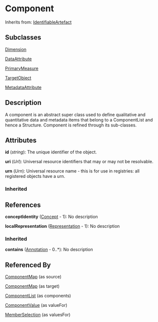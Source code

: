 
# Component

Inherits from: [IdentifiableArtefact](IdentifiableArtefact.md)

## Subclasses

[Dimension](../DataStructureDefinitions/Dimension.md)

[DataAttribute](../DataStructureDefinitions/DataAttribute.md)

[PrimaryMeasure](../DataStructureDefinitions/PrimaryMeasure.md)

[TargetObject](../MetadataStructureDefinitions/TargetObject.md)

[MetadataAttribute](../MetadataStructureDefinitions/MetadataAttribute.md)



## Description

A component is an abstract super class used to define qualitative and quantitative data and metadata items that belong to a ComponentList and hence a Structure. Component is refined through its sub-classes.


## Attributes

**id** (*string*): The unique identifier of the object.

**uri** (*Url*): Universal resource identifiers that may or may not be resolvable.

**urn** (*Urn*): Universal resource name - this is for use in registries: all registered objects have a urn.

### Inherited



## References

**conceptIdentity** ([Concept](../ConceptSchemes/Concept.md) - 1): No description

**localRepresentation** ([Representation](Representation.md) - 1): No description

### Inherited

**contains** ([Annotation](Annotation.md) - 0..*): No description


## Referenced By

[ComponentMap](../StructureMaps/ComponentMap.md) (as source)

[ComponentMap](../StructureMaps/ComponentMap.md) (as target)

[ComponentList](ComponentList.md) (as components)

[ComponentValue](../MetadataStructureDefinitions/ComponentValue.md) (as valueFor)

[MemberSelection](../Constraints/MemberSelection.md) (as valuesFor)



